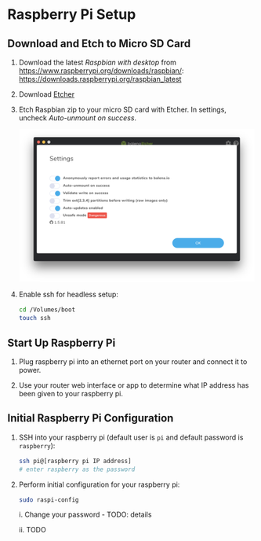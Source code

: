 # Raspberry Pi Setup

## Download and Etch to Micro SD Card

1.  Download the latest _Raspbian with desktop_ from
    https://www.raspberrypi.org/downloads/raspbian/:
    https://downloads.raspberrypi.org/raspbian_latest

2.  Download [Etcher](https://www.balena.io/etcher/)

3.  Etch Raspbian zip to your micro SD card with Etcher.
    In settings, uncheck _Auto-unmount on success_.

    ![](./images/etcher-settings.png)

4.  Enable ssh for headless setup:

    ```bash
    cd /Volumes/boot
    touch ssh
    ```

## Start Up Raspberry Pi

1.  Plug raspberry pi into an ethernet port on your router and connect it to
    power.

2.  Use your router web interface or app to determine what IP address has been
    given to your raspberry pi.

## Initial Raspberry Pi Configuration

1.  SSH into your raspberry pi (default user is `pi` and default password is
    `raspberry`):

    ```bash
    ssh pi@[raspberry pi IP address]
    # enter raspberry as the password
    ```

2.  Perform initial configuration for your raspberry pi:

    ```bash
    sudo raspi-config
    ```

    i. Change your password - TODO: details

    ii. TODO
